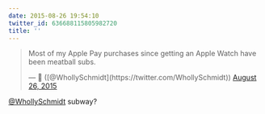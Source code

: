 ```yaml
---
date: 2015-08-26 19:54:10
twitter_id: 636688115805982720
title: ''
---
```


<blockquote class="twitter-tweet"><p lang="en" dir="ltr">Most of my Apple Pay purchases since getting an Apple Watch have been meatball subs.</p>&mdash; 🤧 ([@WhollySchmidt](https://twitter.com/WhollySchmidt)) <a href="https://twitter.com/WhollySchmidt/status/636682535343419392?ref_src=twsrc%5Etfw">August 26, 2015</a></blockquote>
<script async src="https://platform.twitter.com/widgets.js" charset="utf-8"></script>

[@WhollySchmidt](https://twitter.com/WhollySchmidt) subway?
